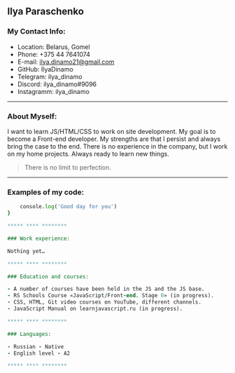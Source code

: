 ## Ilya Paraschenko

### My Contact Info:

- Location: Belarus, Gomel
- Phone: +375 44 7641074
- E-mail: ilya.dinamo21@gmail.com
- GitHub: IlyaDinamo
- Telegram: ilya_dinamo
- Discord: ilya_dinamo#9096
- Instagramm: ilya_dinamo 

***** **** ********

### About Myself:

I want to learn JS/HTML/CSS to work on site development. My goal is to become a Front-end developer. My strengths are that I persist and always bring the case to the end. There is no experience in the company, but I work on my home projects. Always ready to learn new things.
> There is no limit to perfection.

***** **** ********

### Examples of my code:
``` for (i = 0; i <= 364; i++) {
	console.log('Good day for you')
} 

***** **** ********

### Work experience:

Nothing yet…

***** **** ********

### Education and courses: 

- A number of courses have been held in the JS and the JS base.
- RS Schools Course «JavaScript/Front-end. Stage 0» (in progress).
- CSS, HTML, Git video courses on YouTube, different channels.
- JavaScript Manual on learnjavascript.ru (in progress).

***** **** ********

### Languages:

- Russian - Native
- English level - A2

***** **** ********

